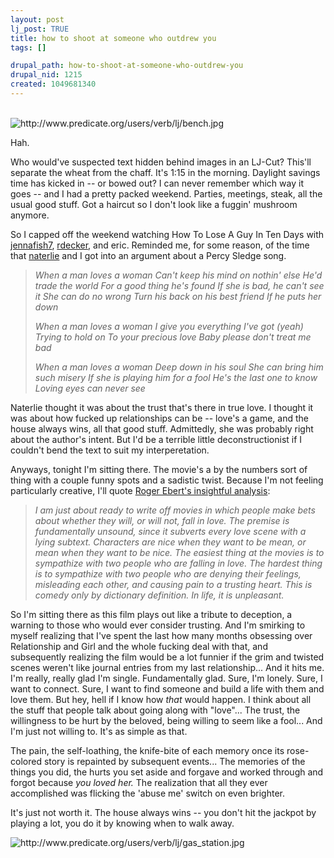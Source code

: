 ```yaml
--- 
layout: post
lj_post: TRUE
title: how to shoot at someone who outdrew you
tags: []

drupal_path: how-to-shoot-at-someone-who-outdrew-you
drupal_nid: 1215
created: 1049681340
---
```

<br clear=all>
<img src="/files/lj-photos/bench.jpg" alt="http://www.predicate.org/users/verb/lj/bench.jpg" align="bottom">
<!--break-->

Hah.

Who would've suspected text hidden behind images in an LJ-Cut? This'll separate the wheat from the chaff. It's 1:15 in the morning. Daylight savings time has kicked in -- or bowed out? I can never remember which way it goes -- and I had a pretty packed weekend. Parties, meetings, steak, all the usual good stuff. Got a haircut so I don't look like a fuggin' mushroom anymore.

So I capped off the weekend watching How To Lose A Guy In Ten Days with <a href="http://jennafish7.livejournal.com">jennafish7</a>, <a href="http://rdecker.livejournal.com">rdecker</a>, and eric. Reminded me, for some reason, of the time that <a href="http://naterlie.livejournal.com">naterlie</a> and I got into an argument about a Percy Sledge song.

<blockquote><i>
When a man loves a woman 
Can't keep his mind on nothin' else 
He'd trade the world 
For a good thing he's found 
If she is bad, he can't see it 
She can do no wrong 
Turn his back on his best friend 
If he puts her down 

When a man loves a woman 
I give you everything I've got (yeah) 
Trying to hold on 
To your precious love 
Baby please don't treat me bad 

When a man loves a woman 
Deep down in his soul 
She can bring him such misery 
If she is playing him for a fool 
He's the last one to know 
Loving eyes can never see 
</i></blockquote>

Naterlie thought it was about the trust that's there in true love. I thought it was about how fucked up relationships can be -- love's a game, and the house always wins, all that good stuff. Admittedly, she was probably right about the author's intent. But I'd be a terrible little deconstructionist if I couldn't bend the text to suit my interperetation.

Anyways, tonight I'm sitting there. The movie's a by the numbers sort of thing with a couple funny spots and a sadistic twist. Because I'm not feeling particularly creative, I'll quote <a href="http://www.suntimes.com/output/ebert1/wkp-news-guy07f.html" target="_blank">Roger Ebert's insightful analysis</a>:

<blockquote><i>
I am just about ready to write off movies in which people make bets about whether they will, or will not, fall in love. The premise is fundamentally unsound, since it subverts every love scene with a lying subtext. Characters are nice when they want to be mean, or mean when they want to be nice. The easiest thing at the movies is to sympathize with two people who are falling in love. The hardest thing is to sympathize with two people who are denying their feelings, misleading each other, and causing pain to a trusting heart. This is comedy only by dictionary definition. In life, it is unpleasant.
</blockquote></i>

So I'm sitting there as this film plays out like a tribute to deception, a warning to those who would ever consider trusting. And I'm smirking to myself realizing that I've spent the last how many months obsessing over Relationship and Girl and the whole fucking deal with that, and subsequently realizing the film would be a lot funnier if the grim and twisted scenes weren't like journal entries from my last relationship... And it hits me. I'm really, really glad I'm single. Fundamentally glad. Sure, I'm lonely. Sure, I want to connect. Sure, I want to find someone and build a life with them and love them. But hey, hell if I know how <i>that</i> would happen. I think about all the stuff that people talk about going along with "love"... The trust, the willingness to be hurt by the beloved, being willing to seem like a fool... And I'm just not willing to. It's as simple as that.

The pain, the self-loathing, the knife-bite of each memory once its rose-colored story is repainted by subsequent events... The memories of the things you did, the hurts you set aside and forgave and worked through and forgot because <i>you loved her.</i> The realization that all they ever accomplished was flicking the 'abuse me' switch on even brighter.

It's just not worth it. The house always wins -- you don't hit the jackpot by playing a lot, you do it by knowing when to walk away.

<img src="/files/lj-photos/gas_station.jpg" alt="http://www.predicate.org/users/verb/lj/gas_station.jpg" align="bottom">
